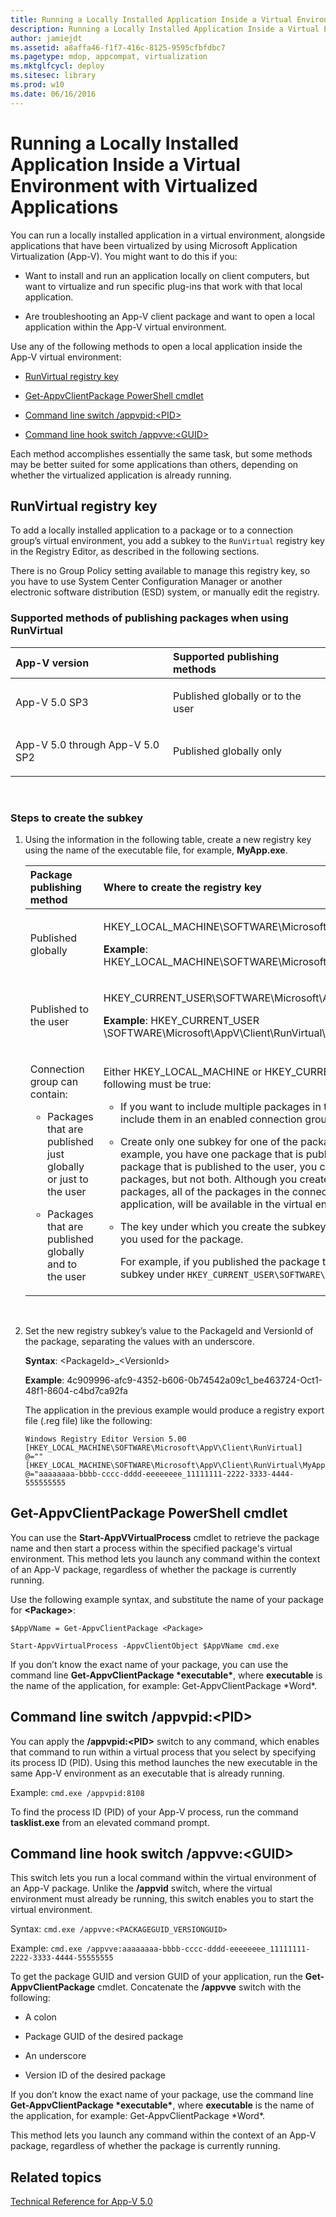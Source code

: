 ```yaml
---
title: Running a Locally Installed Application Inside a Virtual Environment with Virtualized Applications
description: Running a Locally Installed Application Inside a Virtual Environment with Virtualized Applications
author: jamiejdt
ms.assetid: a8affa46-f1f7-416c-8125-9595cfbfdbc7
ms.pagetype: mdop, appcompat, virtualization
ms.mktglfcycl: deploy
ms.sitesec: library
ms.prod: w10
ms.date: 06/16/2016
---
```



# Running a Locally Installed Application Inside a Virtual Environment with Virtualized Applications


You can run a locally installed application in a virtual environment, alongside applications that have been virtualized by using Microsoft Application Virtualization (App-V). You might want to do this if you:

-   Want to install and run an application locally on client computers, but want to virtualize and run specific plug-ins that work with that local application.

-   Are troubleshooting an App-V client package and want to open a local application within the App-V virtual environment.

Use any of the following methods to open a local application inside the App-V virtual environment:

-   [RunVirtual registry key](#bkmk-runvirtual-regkey)

-   [Get-AppvClientPackage PowerShell cmdlet](#bkmk-get-appvclientpackage-posh)

-   [Command line switch /appvpid:&lt;PID&gt;](#bkmk-cl-switch-appvpid)

-   [Command line hook switch /appvve:&lt;GUID&gt;](#bkmk-cl-hook-switch-appvve)

Each method accomplishes essentially the same task, but some methods may be better suited for some applications than others, depending on whether the virtualized application is already running.

## <a href="" id="bkmk-runvirtual-regkey"></a>RunVirtual registry key


To add a locally installed application to a package or to a connection group’s virtual environment, you add a subkey to the `RunVirtual` registry key in the Registry Editor, as described in the following sections.

There is no Group Policy setting available to manage this registry key, so you have to use System Center Configuration Manager or another electronic software distribution (ESD) system, or manually edit the registry.

### <a href="" id="bkmk-"></a>Supported methods of publishing packages when using RunVirtual

<table>
<colgroup>
<col width="50%" />
<col width="50%" />
</colgroup>
<thead>
<tr class="header">
<th align="left">App-V version</th>
<th align="left">Supported publishing methods</th>
</tr>
</thead>
<tbody>
<tr class="odd">
<td align="left"><p>App-V 5.0 SP3</p></td>
<td align="left"><p>Published globally or to the user</p></td>
</tr>
<tr class="even">
<td align="left"><p>App-V 5.0 through App-V 5.0 SP2</p></td>
<td align="left"><p>Published globally only</p></td>
</tr>
</tbody>
</table>

 

### Steps to create the subkey

1.  Using the information in the following table, create a new registry key using the name of the executable file, for example, **MyApp.exe**.

    <table>
    <colgroup>
    <col width="50%" />
    <col width="50%" />
    </colgroup>
    <thead>
    <tr class="header">
    <th align="left">Package publishing method</th>
    <th align="left">Where to create the registry key</th>
    </tr>
    </thead>
    <tbody>
    <tr class="odd">
    <td align="left"><p>Published globally</p></td>
    <td align="left"><p>HKEY_LOCAL_MACHINE\SOFTWARE\Microsoft\AppV\Client\RunVirtual</p>
    <p><strong>Example</strong>: HKEY_LOCAL_MACHINE\SOFTWARE\Microsoft\AppV\Client\RunVirtual\MyApp.exe</p></td>
    </tr>
    <tr class="even">
    <td align="left"><p>Published to the user</p></td>
    <td align="left"><p>HKEY_CURRENT_USER\SOFTWARE\Microsoft\AppV\Client\RunVirtual</p>
    <p><strong>Example</strong>: HKEY_CURRENT_USER \SOFTWARE\Microsoft\AppV\Client\RunVirtual\MyApp.exe</p></td>
    </tr>
    <tr class="odd">
    <td align="left"><p>Connection group can contain:</p>
    <ul>
    <li><p>Packages that are published just globally or just to the user</p></li>
    <li><p>Packages that are published globally and to the user</p></li>
    </ul></td>
    <td align="left"><p>Either HKEY_LOCAL_MACHINE or HKEY_CURRENT_USER key, but all of the following must be true:</p>
    <ul>
    <li><p>If you want to include multiple packages in the virtual environment, you must include them in an enabled connection group.</p></li>
    <li><p>Create only one subkey for one of the packages in the connection group. If, for example, you have one package that is published globally, and another package that is published to the user, you create a subkey for either of these packages, but not both. Although you create a subkey for only one of the packages, all of the packages in the connection group, plus the local application, will be available in the virtual environment.</p></li>
    <li><p>The key under which you create the subkey must match the publishing method you used for the package.</p>
    <p>For example, if you published the package to the user, you must create the subkey under <code>HKEY_CURRENT_USER\SOFTWARE\Microsoft\AppV\Client\RunVirtual</code>.</p></li>
    </ul></td>
    </tr>
    </tbody>
    </table>

     

2.  Set the new registry subkey’s value to the PackageId and VersionId of the package, separating the values with an underscore.

    **Syntax**: &lt;PackageId&gt;\_&lt;VersionId&gt;

    **Example**: 4c909996-afc9-4352-b606-0b74542a09c1\_be463724-Oct1-48f1-8604-c4bd7ca92fa

    The application in the previous example would produce a registry export file (.reg file) like the following:

    ``` syntax
    Windows Registry Editor Version 5.00 
    [HKEY_LOCAL_MACHINE\SOFTWARE\Microsoft\AppV\Client\RunVirtual] 
    @="" 
    [HKEY_LOCAL_MACHINE\SOFTWARE\Microsoft\AppV\Client\RunVirtual\MyApp.exe] 
    @="aaaaaaaa-bbbb-cccc-dddd-eeeeeeee_11111111-2222-3333-4444-555555555
    ```

## <a href="" id="bkmk-get-appvclientpackage-posh"></a>Get-AppvClientPackage PowerShell cmdlet


You can use the **Start-AppVVirtualProcess** cmdlet to retrieve the package name and then start a process within the specified package's virtual environment. This method lets you launch any command within the context of an App-V package, regardless of whether the package is currently running.

Use the following example syntax, and substitute the name of your package for **&lt;Package&gt;**:

`$AppVName = Get-AppvClientPackage <Package>`

`Start-AppvVirtualProcess -AppvClientObject $AppVName cmd.exe`

If you don’t know the exact name of your package, you can use the command line **Get-AppvClientPackage \*executable\***, where **executable** is the name of the application, for example: Get-AppvClientPackage \*Word\*.

## <a href="" id="bkmk-cl-switch-appvpid"></a>Command line switch /appvpid:&lt;PID&gt;


You can apply the **/appvpid:&lt;PID&gt;** switch to any command, which enables that command to run within a virtual process that you select by specifying its process ID (PID). Using this method launches the new executable in the same App-V environment as an executable that is already running.

Example: `cmd.exe /appvpid:8108`

To find the process ID (PID) of your App-V process, run the command **tasklist.exe** from an elevated command prompt.

## <a href="" id="bkmk-cl-hook-switch-appvve"></a>Command line hook switch /appvve:&lt;GUID&gt;


This switch lets you run a local command within the virtual environment of an App-V package. Unlike the **/appvid** switch, where the virtual environment must already be running, this switch enables you to start the virtual environment.

Syntax: `cmd.exe /appvve:<PACKAGEGUID_VERSIONGUID>`

Example: `cmd.exe /appvve:aaaaaaaa-bbbb-cccc-dddd-eeeeeeee_11111111-2222-3333-4444-55555555`

To get the package GUID and version GUID of your application, run the **Get-AppvClientPackage** cmdlet. Concatenate the **/appvve** switch with the following:

-   A colon

-   Package GUID of the desired package

-   An underscore

-   Version ID of the desired package

If you don’t know the exact name of your package, use the command line **Get-AppvClientPackage \*executable\***, where **executable** is the name of the application, for example: Get-AppvClientPackage \*Word\*.

This method lets you launch any command within the context of an App-V package, regardless of whether the package is currently running.






## Related topics


[Technical Reference for App-V 5.0](technical-reference-for-app-v-50.md)

 

 






